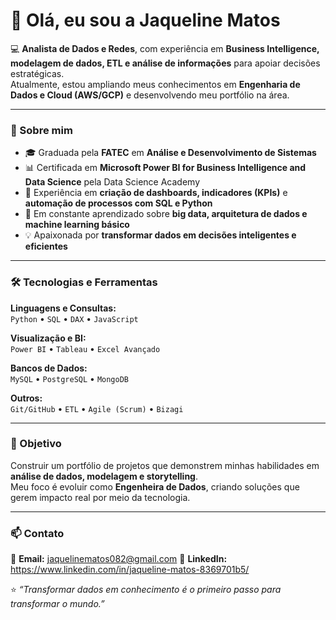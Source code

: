 # 👋 Olá, eu sou a Jaqueline Matos  

💻 **Analista de Dados e Redes**, com experiência em **Business Intelligence, modelagem de dados, ETL e análise de informações** para apoiar decisões estratégicas.  
Atualmente, estou ampliando meus conhecimentos em **Engenharia de Dados e Cloud (AWS/GCP)** e desenvolvendo meu portfólio na área.

---

### 🚀 Sobre mim  
- 🎓 Graduada pela **FATEC** em **Análise e Desenvolvimento de Sistemas**  
- 📊 Certificada em **Microsoft Power BI for Business Intelligence and Data Science** pela Data Science Academy  
- 🧩 Experiência em **criação de dashboards, indicadores (KPIs)** e **automação de processos com SQL e Python**  
- 🌱 Em constante aprendizado sobre **big data, arquitetura de dados e machine learning básico**  
- 💡 Apaixonada por **transformar dados em decisões inteligentes e eficientes**

---

### 🛠️ Tecnologias e Ferramentas  

**Linguagens e Consultas:**  
`Python` • `SQL` • `DAX` • `JavaScript`  

**Visualização e BI:**  
`Power BI` • `Tableau` • `Excel Avançado`  

**Bancos de Dados:**  
`MySQL` • `PostgreSQL` • `MongoDB`  

**Outros:**  
`Git/GitHub` • `ETL` • `Agile (Scrum)` • `Bizagi`

---

### 🎯 Objetivo  
Construir um portfólio de projetos que demonstrem minhas habilidades em **análise de dados, modelagem e storytelling**.  
Meu foco é evoluir como **Engenheira de Dados**, criando soluções que gerem impacto real por meio da tecnologia.

---

### 📫 Contato  
📧 **Email:** jaquelinematos082@gmail.com 
💼 **LinkedIn:** https://www.linkedin.com/in/jaqueline-matos-8369701b5/

⭐ *“Transformar dados em conhecimento é o primeiro passo para transformar o mundo.”*
